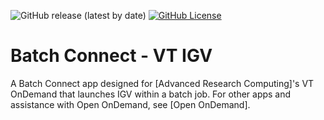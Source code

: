 ![GitHub release (latest by date)](https://img.shields.io/github/v/release/rsettlage/ARC-ondemand-apps)
[![GitHub License](https://img.shields.io/badge/license-MIT-green.svg)](https://opensource.org/licenses/MIT)

# Batch Connect - VT IGV

A Batch Connect app designed for [Advanced Research Computing]'s VT OnDemand that launches IGV
within a batch job.  For other apps and assistance with Open OnDemand, see [Open OnDemand].

